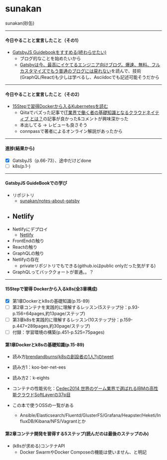 # sunakan

sunakan(砂缶)

---

#### 今日やることと宣言したこと（その1）

- [GatsbyJS Guidebookをすすめる(終わらせたい)](https://booth.pm/ja/items/1312387)
  - ブログ的なことを始めたいから
  - [Gatsbyは今、最高にイケてるエンジニア向けブログ。爆速、無料、フルカスタマイズでもう普通のブログには戻れない](https://www.jabba.cloud/20190113194504/)を読んで、技術(GraphQL/React)も少しは学べるし、Asciidocでも記述可能そうだから

---

#### 今日やることと宣言したこと（その2）  

- [15Stepで習得Dockerから入るKubernetesを読む](https://www.amazon.co.jp/15Step%E3%81%A7%E7%BF%92%E5%BE%97-Docker%E3%81%8B%E3%82%89%E5%85%A5%E3%82%8BKubernetes-%E3%82%B3%E3%83%B3%E3%83%86%E3%83%8A%E9%96%8B%E7%99%BA%E3%81%8B%E3%82%89K8s%E6%9C%AC%E7%95%AA%E9%81%8B%E7%94%A8%E3%81%BE%E3%81%A7-StepUp-%E9%81%B8%E6%9B%B8/dp/4865941614)
  - Qiitaでバズった記事で[IT業界で働く者の基礎知識となるクラウドネイティブ とは？](https://qiita.com/MahoTakara/items/7c6c89cbddfd4a8f7b44)の記事が良かった&コメントが興味深かった
  - 本出してる -> レビューも良さそう
  - connpassで著者によるオンライン解説があったから

---

#### 進捗(結果から)

- [x] GatsbyJS（p.66-73）、途中だけどdone
- [ ] k8s(p.1-)

---

#### GatsbyJS GuideBookでの学び

- リポジトリ
  - [sunakan/notes-about-gatsby](https://github.com/sunakan/notes-about-gatsby)
- Netlify
  - 
- Netlifyにデプロイ
  - [Netlify](https://5dcf6ff7f0cd9d3daab963b3--blissful-raman-a0e29e.netlify.com/)
- FrontEndの触り
- Reactの触り
- GraphQLの触り
- Netlifyの存在
  - privateリポジトリでもできる(github.ioはpublic onlyだった気がする)
- GraphQLってバッククォートが普通。。？

---

#### 15Stepで習得 Dockerから入るk8s(全3章構成)

- [x] 第1章Dockerとk8sの基礎知識(p.15-89)
- [ ] 第2章コンテナを実践的に理解するレッスン(5ステップ分：p.93-p.156=64pages,約13page/ステップ)
- [ ] 第3章k8sを実践的に理解するレッスン(10ステップ分：p.159-p.447=289pages,約30page/ステップ)
- [ ] 付録：学習環境の構築(p.451-p.525=75pages)

#### 第1章Dockerとk8sの基礎知識(p.15-89)

- 読み方[brendandburns(k8sの創設者の1人?)のtweet](https://twitter.com/brendandburns/status/585479466648018944?ref_src=twsrc%5Etfw)
- 読み方1：koo-ber-net-ees
- 読み方2：k-eights

- コンテナの性能劣化：[Cedec2014 世界のゲーム業界で選ばれるIBMの高性能クラウドSoftLayerの37p目](https://www.slideshare.net/MahoTakara/cedec2014-ibmsoftlayer)

- この本で使うOSSの一覧がある
  - Ansible/Elasticsearch/Fluentd/GlusterFS/Grafana/Heapster/Heketi/InfluxDB/Kibana/NFS/Vagrantとか

#### 第2章コンテナ開発を習得する5ステップ(読んだのは最後のステップのみ)

- (k8sが求める)コンテナAPI
  - Docker SwarmやDocker Composeの機能は使いません、と明記

